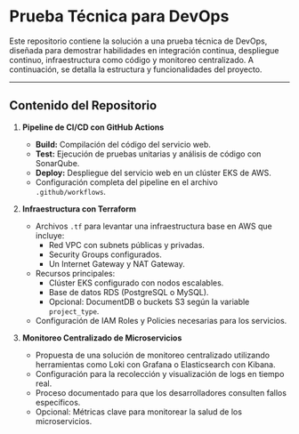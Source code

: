 # Prueba Técnica para DevOps

Este repositorio contiene la solución a una prueba técnica de DevOps, diseñada para demostrar habilidades en integración continua, despliegue continuo, infraestructura como código y monitoreo centralizado. A continuación, se detalla la estructura y funcionalidades del proyecto.

---

## **Contenido del Repositorio** 
1. **Pipeline de CI/CD con GitHub Actions**  
   - **Build:** Compilación del código del servicio web.  
   - **Test:** Ejecución de pruebas unitarias y análisis de código con SonarQube.  
   - **Deploy:** Despliegue del servicio web en un clúster EKS de AWS.  
   - Configuración completa del pipeline en el archivo `.github/workflows`.

3. **Infraestructura con Terraform**  
   - Archivos `.tf` para levantar una infraestructura base en AWS que incluye:
     - Red VPC con subnets públicas y privadas.
     - Security Groups configurados.
     - Un Internet Gateway y NAT Gateway.
   - Recursos principales:
     - Clúster EKS configurado con nodos escalables.
     - Base de datos RDS (PostgreSQL o MySQL).
     - Opcional: DocumentDB o buckets S3 según la variable `project_type`.
   - Configuración de IAM Roles y Policies necesarias para los servicios.

4. **Monitoreo Centralizado de Microservicios**  
   - Propuesta de una solución de monitoreo centralizado utilizando herramientas como Loki con Grafana o Elasticsearch con Kibana.
   - Configuración para la recolección y visualización de logs en tiempo real.
   - Proceso documentado para que los desarrolladores consulten fallos específicos.
   - Opcional: Métricas clave para monitorear la salud de los microservicios.
